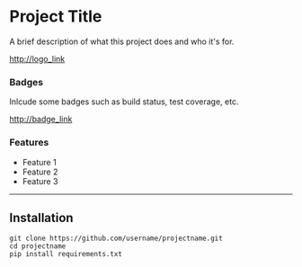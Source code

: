 # Project Title

A brief description of what this project does and who it's for.


<http://logo_link>

### Badges

Inlcude some badges such as build status, test coverage, etc.

<http://badge_link>

### Features

* Feature 1
* Feature 2
* Feature 3

----

## Installation

```
git clone https://github.com/username/projectname.git
cd projectname
pip install requirements.txt 
```
